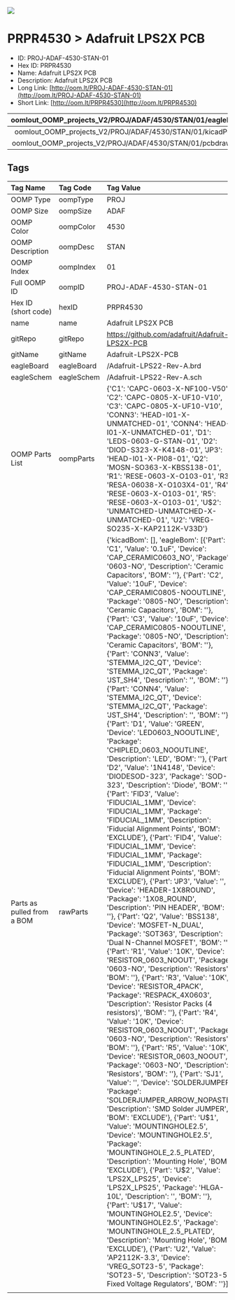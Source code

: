 


  
![][im]
# PRPR4530 > Adafruit LPS2X PCB

- ID: PROJ-ADAF-4530-STAN-01
- Hex ID: PRPR4530
- Name: Adafruit LPS2X PCB
- Description: Adafruit LPS2X PCB
- Long Link: [http://oom.lt/PROJ-ADAF-4530-STAN-01](http://oom.lt/PROJ-ADAF-4530-STAN-01)
- Short Link: [http://oom.lt/PRPR4530](http://oom.lt/PRPR4530)
  

|oomlout_OOMP_projects_V2/PROJ/ADAF/4530/STAN/01/eagleImage.png|oomlout_OOMP_projects_V2/PROJ/ADAF/4530/STAN/01/eagleSchemImage.png|oomlout_OOMP_projects_V2/PROJ/ADAF/4530/STAN/01/kicadPcb3dFront.png|oomlout_OOMP_projects_V2/PROJ/ADAF/4530/STAN/01/kicadPcb3dBack.png|
| :---: | :---: | :---: | :---: |
|oomlout_OOMP_projects_V2/PROJ/ADAF/4530/STAN/01/kicadPcb3d.png|oomlout_OOMP_projects_V2/PROJ/ADAF/4530/STAN/01/bomBack.png|oomlout_OOMP_projects_V2/PROJ/ADAF/4530/STAN/01/bomFront.png|oomlout_OOMP_projects_V2/PROJ/ADAF/4530/STAN/01/pcbdraw.svg|
|oomlout_OOMP_projects_V2/PROJ/ADAF/4530/STAN/01/pcbdrawBack.svg||||

## Tags
  

|Tag Name|Tag Code|Tag Value|
| :--- | :--- | :--- |
|OOMP Type|oompType|PROJ|
|OOMP Size|oompSize|ADAF|
|OOMP Color|oompColor|4530|
|OOMP Description|oompDesc|STAN|
|OOMP Index|oompIndex|01|
|Full OOMP ID|oompID|PROJ-ADAF-4530-STAN-01|
|Hex ID (short code)|hexID|PRPR4530|
|name|name|Adafruit LPS2X PCB|
|gitRepo|gitRepo|https://github.com/adafruit/Adafruit-LPS2X-PCB|
|gitName|gitName|Adafruit-LPS2X-PCB|
|eagleBoard|eagleBoard|/Adafruit-LPS22-Rev-A.brd|
|eagleSchem|eagleSchem|/Adafruit-LPS22-Rev-A.sch|
|OOMP Parts List|oompParts|{'C1': 'CAPC-0603-X-NF100-V50', 'C2': 'CAPC-0805-X-UF10-V10', 'C3': 'CAPC-0805-X-UF10-V10', 'CONN3': 'HEAD-I01-X-UNMATCHED-01', 'CONN4': 'HEAD-I01-X-UNMATCHED-01', 'D1': 'LEDS-0603-G-STAN-01', 'D2': 'DIOD-S323-X-K4148-01', 'JP3': 'HEAD-I01-X-PI08-01', 'Q2': 'MOSN-SO363-X-KBSS138-01', 'R1': 'RESE-0603-X-O103-01', 'R3': 'RESA-06038-X-O103X4-01', 'R4': 'RESE-0603-X-O103-01', 'R5': 'RESE-0603-X-O103-01', 'U$2': 'UNMATCHED-UNMATCHED-X-UNMATCHED-01', 'U2': 'VREG-SO235-X-KAP2112K-V33D'}|
|Parts as pulled from a BOM|rawParts|{'kicadBom': [], 'eagleBom': [{'Part': 'C1', 'Value': '0.1uF', 'Device': 'CAP_CERAMIC0603_NO', 'Package': '0603-NO', 'Description': 'Ceramic Capacitors', 'BOM': ''}, {'Part': 'C2', 'Value': '10uF', 'Device': 'CAP_CERAMIC0805-NOOUTLINE', 'Package': '0805-NO', 'Description': 'Ceramic Capacitors', 'BOM': ''}, {'Part': 'C3', 'Value': '10uF', 'Device': 'CAP_CERAMIC0805-NOOUTLINE', 'Package': '0805-NO', 'Description': 'Ceramic Capacitors', 'BOM': ''}, {'Part': 'CONN3', 'Value': 'STEMMA_I2C_QT', 'Device': 'STEMMA_I2C_QT', 'Package': 'JST_SH4', 'Description': '', 'BOM': ''}, {'Part': 'CONN4', 'Value': 'STEMMA_I2C_QT', 'Device': 'STEMMA_I2C_QT', 'Package': 'JST_SH4', 'Description': '', 'BOM': ''}, {'Part': 'D1', 'Value': 'GREEN', 'Device': 'LED0603_NOOUTLINE', 'Package': 'CHIPLED_0603_NOOUTLINE', 'Description': 'LED', 'BOM': ''}, {'Part': 'D2', 'Value': '1N4148', 'Device': 'DIODESOD-323', 'Package': 'SOD-323', 'Description': 'Diode', 'BOM': ''}, {'Part': 'FID3', 'Value': 'FIDUCIAL_1MM', 'Device': 'FIDUCIAL_1MM', 'Package': 'FIDUCIAL_1MM', 'Description': 'Fiducial Alignment Points', 'BOM': 'EXCLUDE'}, {'Part': 'FID4', 'Value': 'FIDUCIAL_1MM', 'Device': 'FIDUCIAL_1MM', 'Package': 'FIDUCIAL_1MM', 'Description': 'Fiducial Alignment Points', 'BOM': 'EXCLUDE'}, {'Part': 'JP3', 'Value': '', 'Device': 'HEADER-1X8ROUND', 'Package': '1X08_ROUND', 'Description': 'PIN HEADER', 'BOM': ''}, {'Part': 'Q2', 'Value': 'BSS138', 'Device': 'MOSFET-N_DUAL', 'Package': 'SOT363', 'Description': 'Dual N-Channel MOSFET', 'BOM': ''}, {'Part': 'R1', 'Value': '10K', 'Device': 'RESISTOR_0603_NOOUT', 'Package': '0603-NO', 'Description': 'Resistors', 'BOM': ''}, {'Part': 'R3', 'Value': '10K', 'Device': 'RESISTOR_4PACK', 'Package': 'RESPACK_4X0603', 'Description': 'Resistor Packs (4 resistors)', 'BOM': ''}, {'Part': 'R4', 'Value': '10K', 'Device': 'RESISTOR_0603_NOOUT', 'Package': '0603-NO', 'Description': 'Resistors', 'BOM': ''}, {'Part': 'R5', 'Value': '10K', 'Device': 'RESISTOR_0603_NOOUT', 'Package': '0603-NO', 'Description': 'Resistors', 'BOM': ''}, {'Part': 'SJ1', 'Value': '', 'Device': 'SOLDERJUMPER', 'Package': 'SOLDERJUMPER_ARROW_NOPASTE', 'Description': 'SMD Solder JUMPER', 'BOM': 'EXCLUDE'}, {'Part': 'U$1', 'Value': 'MOUNTINGHOLE2.5', 'Device': 'MOUNTINGHOLE2.5', 'Package': 'MOUNTINGHOLE_2.5_PLATED', 'Description': 'Mounting Hole', 'BOM': 'EXCLUDE'}, {'Part': 'U$2', 'Value': 'LPS2X_LPS25', 'Device': 'LPS2X_LPS25', 'Package': 'HLGA-10L', 'Description': '', 'BOM': ''}, {'Part': 'U$17', 'Value': 'MOUNTINGHOLE2.5', 'Device': 'MOUNTINGHOLE2.5', 'Package': 'MOUNTINGHOLE_2.5_PLATED', 'Description': 'Mounting Hole', 'BOM': 'EXCLUDE'}, {'Part': 'U2', 'Value': 'AP2112K-3.3', 'Device': 'VREG_SOT23-5', 'Package': 'SOT23-5', 'Description': 'SOT23-5 Fixed Voltage Regulators', 'BOM': ''}]}|
||||



[im]: PROJ/ADAF/4530/STAN/01/kicadPcb3d_450.png
